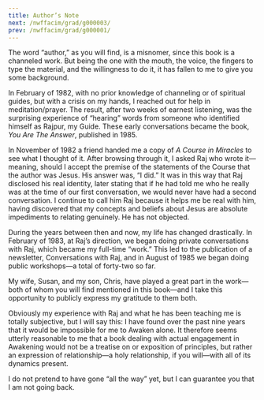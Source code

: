 ```yaml
---
title: Author’s Note 
next: /nwffacim/grad/g000003/
prev: /nwffacim/grad/g000001/
---
```


The word “author,” as you will find, is a misnomer, since this book is a
channeled work. But being the one with the mouth, the voice, the fingers
to type the material, and the willingness to do it, it has fallen to me
to give you some background.

In February of 1982, with no prior knowledge of channeling or of
spiritual guides, but with a crisis on my hands, I reached out for help
in meditation/prayer. The result, after two weeks of earnest listening,
was the surprising experience of “hearing” words from someone who
identified himself as Rajpur, my Guide. These early conversations became
the book, *You Are The Answer*, published in 1985.

In November of 1982 a friend handed me a copy of 
*A Course in Miracles* to see what I
thought of it. After browsing through it, I asked Raj who wrote
it—meaning, should I accept the premise of the statements of the Course
that the author was Jesus. His answer was, “I did.” It was in this way
that Raj disclosed his real identity, later stating that if he had told
me who he really was at the time of our first conversation, we would
never have had a second conversation. I continue to call him Raj because
it helps me be real with him, having discovered that my concepts and
beliefs about Jesus are absolute impediments to relating genuinely. He
has not objected.

During the years between then and now, my life has changed drastically.
In February of 1983, at Raj’s direction, we began doing private
conversations with Raj, which became my full-time “work.” This led to
the publication of a newsletter, Conversations with Raj, and in August
of 1985 we began doing public workshops—a total of forty-two so far.

My wife, Susan, and my son, Chris, have played a great part in the
work—both of whom you will find mentioned in this book—and I take this
opportunity to publicly express my gratitude to them both.

Obviously my experience with Raj and what he has been teaching me is
totally subjective, but I will say this: I have found over the past nine
years that it would be impossible for me to Awaken alone. It therefore
seems utterly reasonable to me that a book dealing with actual
engagement in Awakening would not be a treatise on or exposition of
principles, but rather an expression of relationship—a holy
relationship, if you will—with all of its dynamics present.

I do not pretend to have gone “all the way” yet, but I can guarantee you
that I am not going back.
